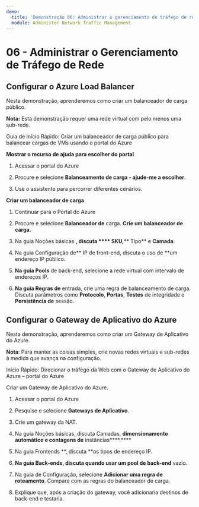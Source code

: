 ```yaml
---
demo:
  title: 'Demonstração 06: Administrar o gerenciamento de tráfego de rede'
  module: Administer Network Traffic Management
---
```



# 06 - Administrar o Gerenciamento de Tráfego de Rede

## Configurar o Azure Load Balancer

Nesta demonstração, aprenderemos como criar um balanceador de carga público. 

**Nota:** Esta demonstração requer uma rede virtual com pelo menos uma sub-rede. 

Guia de Início Rápido: Criar um balanceador de carga público para balancear cargas de VMs usando o portal do Azure

**Mostrar o recurso de ajuda para escolher do portal**

1. Acessar o portal do Azure

1. Procure e selecione **Balanceamento de carga - ajude-me a escolher**.

1. Use o assistente para percorrer diferentes cenários.
   
**Criar um balanceador de carga**

1. Continuar para o Portal do Azure

1. Procure e selecione **Balanceador de** carga. **Crie um balanceador de carga.** 

1. Na guia Noções básicas **, discuta **** SKU,**** Tipo** e **Camada**.

1. Na guia Configuração de** IP de front-end, discuta o uso de **um endereço IP público.

1. **Na guia Pools** de back-end, selecione a rede virtual com intervalo de endereços IP.

1. **Na guia Regras de** entrada, crie uma regra de balanceamento de carga. Discuta parâmetros como **Protocolo**, **Portas**, **Testes** de integridade e **Persistência de** sessão. 


## Configurar o Gateway de Aplicativo do Azure

Nesta demonstração, aprenderemos como criar um Gateway de Aplicativo do Azure. 

**Nota**: Para manter as coisas simples, crie novas redes virtuais e sub-redes à medida que avança na configuração. 

Início Rápido: Direcionar o tráfego da Web com o Gateway de Aplicativo do Azure – portal do Azure

Criar um Gateway de Aplicativo do Azure.

1. Acessar o portal do Azure

1. Pesquise e selecione **Gateways de Aplicativo**.

1. Crie um gateway da NAT.

1. Na guia Noções básicas, discuta Camadas, **dimensionamento automático e **contagens de**** instâncias****.****

1. Na guia Frontends **, discuta **os tipos de endereço IP.

1. **Na guia Back-ends, discuta quando usar um pool de back-end** vazio.

1. Na guia de Configuração, selecione **Adicionar uma regra de roteamento**. Compare com as regras do balanceador de carga.

1. Explique que, após a criação do gateway, você adicionaria destinos de back-end e testaria. 
